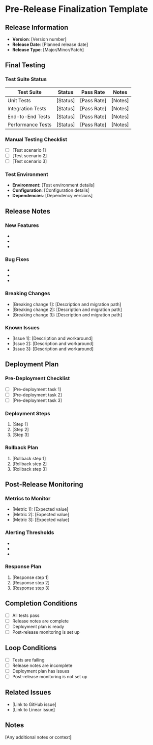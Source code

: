 # Pre-Release Finalization Template

## Release Information

- **Version**: [Version number]
- **Release Date**: [Planned release date]
- **Release Type**: [Major/Minor/Patch]

## Final Testing

### Test Suite Status

| Test Suite | Status | Pass Rate | Notes |
|------------|--------|-----------|-------|
| Unit Tests | [Status] | [Pass Rate] | [Notes] |
| Integration Tests | [Status] | [Pass Rate] | [Notes] |
| End-to-End Tests | [Status] | [Pass Rate] | [Notes] |
| Performance Tests | [Status] | [Pass Rate] | [Notes] |

### Manual Testing Checklist

- [ ] [Test scenario 1]
- [ ] [Test scenario 2]
- [ ] [Test scenario 3]

### Test Environment

- **Environment**: [Test environment details]
- **Configuration**: [Configuration details]
- **Dependencies**: [Dependency versions]

## Release Notes

### New Features

- [Feature 1]: [Description]
- [Feature 2]: [Description]
- [Feature 3]: [Description]

### Bug Fixes

- [Bug 1]: [Description]
- [Bug 2]: [Description]
- [Bug 3]: [Description]

### Breaking Changes

- [Breaking change 1]: [Description and migration path]
- [Breaking change 2]: [Description and migration path]
- [Breaking change 3]: [Description and migration path]

### Known Issues

- [Issue 1]: [Description and workaround]
- [Issue 2]: [Description and workaround]
- [Issue 3]: [Description and workaround]

## Deployment Plan

### Pre-Deployment Checklist

- [ ] [Pre-deployment task 1]
- [ ] [Pre-deployment task 2]
- [ ] [Pre-deployment task 3]

### Deployment Steps

1. [Step 1]
2. [Step 2]
3. [Step 3]

### Rollback Plan

1. [Rollback step 1]
2. [Rollback step 2]
3. [Rollback step 3]

## Post-Release Monitoring

### Metrics to Monitor

- [Metric 1]: [Expected value]
- [Metric 2]: [Expected value]
- [Metric 3]: [Expected value]

### Alerting Thresholds

- [Alert 1]: [Threshold]
- [Alert 2]: [Threshold]
- [Alert 3]: [Threshold]

### Response Plan

1. [Response step 1]
2. [Response step 2]
3. [Response step 3]

## Completion Conditions

- [ ] All tests pass
- [ ] Release notes are complete
- [ ] Deployment plan is ready
- [ ] Post-release monitoring is set up

## Loop Conditions

- [ ] Tests are failing
- [ ] Release notes are incomplete
- [ ] Deployment plan has issues
- [ ] Post-release monitoring is not set up

## Related Issues

- [Link to GitHub issue]
- [Link to Linear issue]

## Notes

[Any additional notes or context]
